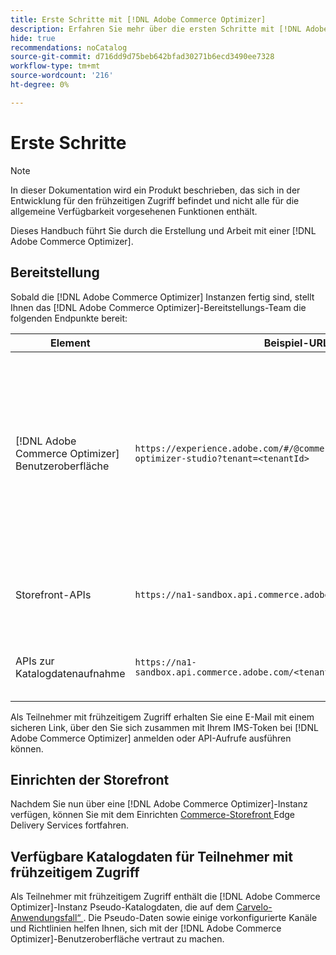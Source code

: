 ```yaml
---
title: Erste Schritte mit [!DNL Adobe Commerce Optimizer]
description: Erfahren Sie mehr über die ersten Schritte mit [!DNL Adobe Commerce Optimizer].
hide: true
recommendations: noCatalog
source-git-commit: d716dd9d75beb642bfad30271b6ecd3490ee7328
workflow-type: tm+mt
source-wordcount: '216'
ht-degree: 0%

---
```


# Erste Schritte

>[!NOTE]
>
>In dieser Dokumentation wird ein Produkt beschrieben, das sich in der Entwicklung für den frühzeitigen Zugriff befindet und nicht alle für die allgemeine Verfügbarkeit vorgesehenen Funktionen enthält.

Dieses Handbuch führt Sie durch die Erstellung und Arbeit mit einer [!DNL Adobe Commerce Optimizer].

<!--Click the tabs below to see high-level workflow overviews for the following user types:

- Administrators
- Merchants
- Developers

>[!BEGINTABS]

>[!TAB Administrator and merchant workflow]

This diagram provides a high-level overview of how administrators and merchants access and manage [!DNL Adobe Commerce Optimizer] instances. See the [Adobe Admin Console Guide](https://helpx.adobe.com/enterprise/admin-guide.html) for more information about administrator workflows.

NEED DIAGRAM

>[!TAB Developer workflow]

This diagram provides a high-level overview of how developers create integrations for [!DNL Adobe Commerce Optimizer] using App Builder. See the [API documentation](https://developer.adobe.com/commerce/services/cloud/) for more information.

NEED DIAGRAM

>[!ENDTABS]
-->

## Bereitstellung

Sobald die [!DNL Adobe Commerce Optimizer] Instanzen fertig sind, stellt Ihnen das [!DNL Adobe Commerce Optimizer]-Bereitstellungs-Team die folgenden Endpunkte bereit:

| Element | Beispiel-URL | Zweck |
|---|---|---|
| [!DNL Adobe Commerce Optimizer] Benutzeroberfläche | `https://experience.adobe.com/#/@commerceprojectbeacon/commerce-optimizer-studio?tenant=<tenantId>` | Greifen Sie auf die Commerce Optimizer-Benutzeroberfläche zu, um Ihren Katalog über:<br>1 zu verwalten. Merchandising-Regeln (Produkterkennung, Produktempfehlungen).<br>2. Katalogverwaltung (Erstellung von Kanälen und Richtlinien).<br>3. Data Insights (Anzeigen des Datenerfassungsstatus Ihres Katalogs). |
| Storefront-APIs | `https://na1-sandbox.api.commerce.adobe.com/<tenantId>/graphql` | Greifen Sie auf die APIs zu, die zum Einrichten Ihrer Commerce-Storefront mit Edge Delivery Services erforderlich sind. |
| APIs zur Katalogdatenaufnahme | `https://na1-sandbox.api.commerce.adobe.com/<tenantId>/v1/catalog/<entity>` | Greifen Sie auf die APIs zu, die zum Aufnehmen Ihrer Katalogdaten erforderlich sind. |

Als Teilnehmer mit frühzeitigem Zugriff erhalten Sie eine E-Mail mit einem sicheren Link, über den Sie sich zusammen mit Ihrem IMS-Token bei [!DNL Adobe Commerce Optimizer] anmelden oder API-Aufrufe ausführen können.

## Einrichten der Storefront

Nachdem Sie nun über eine [!DNL Adobe Commerce Optimizer]-Instanz verfügen, können Sie mit dem Einrichten [ Commerce-Storefront ](./storefront.md) Edge Delivery Services fortfahren.

## Verfügbare Katalogdaten für Teilnehmer mit frühzeitigem Zugriff

Als Teilnehmer mit frühzeitigem Zugriff enthält die [!DNL Adobe Commerce Optimizer]-Instanz Pseudo-Katalogdaten, die auf dem [Carvelo-Anwendungsfall“ ](./use-case/admin-use-case.md). Die Pseudo-Daten sowie einige vorkonfigurierte Kanäle und Richtlinien helfen Ihnen, sich mit der [!DNL Adobe Commerce Optimizer]-Benutzeroberfläche vertraut zu machen.

<!--Ingest catalog data

By default, [!DNL Adobe Commerce Optimizer] instances do not include any product data.

See the [Ingestion API](https://developer-stage.adobe.com/commerce/services/composable-catalog/data-ingestion/using-the-api/) documentation to learn how you can import your catalog data into [!DNL Adobe Commerce Optimizer].

The catalog data that you ingest is visible in the [data insights](./insights-overview.md) page. Additionally, you can use the [Catalog](./catalog-overview.md) page to define the channels and policies.-->
